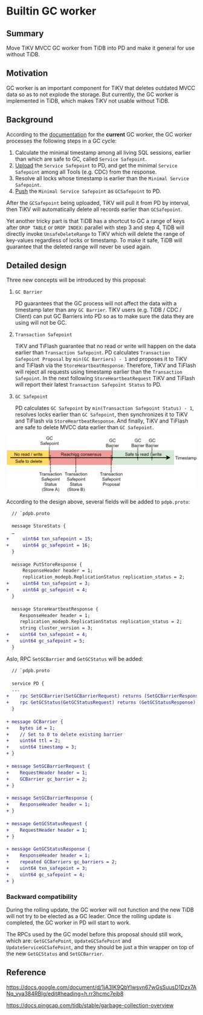 # Builtin GC worker

## Summary

Move TiKV MVCC GC worker from TiDB into PD and make it general for use without TiDB.

## Motivation

GC worker is an important component for TiKV that deletes outdated MVCC data so as to not explode the storage. But currently, the GC worker is implemented in TiDB, which makes TiKV not usable without TiDB.

## Background

According to the [documentation]((https://docs.pingcap.com/tidb/stable/garbage-collection-overview)) for the **current** GC worker, the GC worker processes the following steps in a GC cycle:

1. Calculate the minimal timestamp among all living SQL sessions, earlier than which are safe to GC, called `Service Safepoint`.
2. [Upload](https://github.com/pingcap/kvproto/blob/8ecb5e46d7f5f7952a1a8d262b54f61dc8de1ef3/proto/pdpb.proto#L73) the `Service Safepoint` to PD, and get the minimal `Service Safepoint` among all Tools (e.g. CDC) from the response.
3. Resolve all locks whose timestamp is earlier than the `Minimal Service Safepoint`.
4. [Push](https://github.com/pingcap/kvproto/blob/8ecb5e46d7f5f7952a1a8d262b54f61dc8de1ef3/proto/pdpb.proto#L71) the `Minimal Service Safepoint` as `GCSafepoint` to PD.

After the `GCSafepoint` being uploaded, TiKV will pull it from PD by interval, then TiKV will automatically delete all records earlier than `GCSafepoint`.

Yet another tricky part is that TiDB has a shortcut to GC a range of keys after `DROP TABLE` or `DROP INDEX`: parallel with step 3 and step 4, TiDB will directly invoke `UnsafeDeleteRange` to TiKV which will delete the range of key-values regardless of locks or timestamp. To make it safe, TiDB will guarantee that the deleted range will never be used again.

## Detailed design

Three new concepts will be introduced by this proposal:

1. `GC Barrier`

    PD guarantees that the GC process will not affect the data with a timestamp later than any `GC Barrier`. TiKV users (e.g. TiDB / CDC / Client) can put GC Barriers into PD so as to make sure the data they are using will not be GC.

2. `Transaction Safepoint`

    TiKV and TiFlash guarantee that no read or write will happen on the data earlier than `Transaction Safepoint`. PD calculates `Transaction Safepoint Proposal` by `min(GC Barriers) - 1` and proposes it to TiKV and TiFlash via the `StoreHeartbeatResponse`. Therefore, TiKV and TiFlash will reject all requests using timestamp earlier than the `Transaction Safepoint`. In the next following `StoreHeartbeatRequest` TiKV and TiFlash will report their latest `Transaction Safepoint Status` to PD.

3. `GC Safepoint`

	PD calculates `GC Safepoint` by `min(Transaction Safepoint Status) - 1`, resolves locks earlier than `GC Safepoint`, then synchronizes it to TiKV and TiFlash via `StoreHeartbeatResponse`. And finally, TiKV and TiFlash are safe to delete MVCC data earlier than `GC Safepoint`.

![GC Worker](../media/gc-worker.png)

According to the design above, several fields will be added to `pdpb.proto`:

```diff
  // `pdpb.proto

  message StoreStats {
  …
+     uint64 txn_safepoint = 15;
+     uint64 gc_safepoint = 16;
  }

  message PutStoreResponse {
      ResponseHeader header = 1;
      replication_modepb.ReplicationStatus replication_status = 2;
+     uint64 txn_safepoint = 3;
+     uint64 gc_safepoint = 4;
  }

  message StoreHeartbeatResponse {
     ResponseHeader header = 1;
     replication_modepb.ReplicationStatus replication_status = 2;
     string cluster_version = 3;
+    uint64 txn_safepoint = 4;
+    uint64 gc_safepoint = 5;
  }
```

Aslo, RPC `SetGCBarrier` and `GetGCStatus` will be added:

```diff
  // `pdpb.proto

  service PD {
  ...
+    rpc SetGCBarrier(SetGCBarrierRequest) returns (SetGCBarrierResponse) {}
+    rpc GetGCStatus(GetGCStatusRequest) returns (GetGCStatusResponse) {}
  }

+ message GCBarrier {
+    bytes id = 1;
+    // Set to 0 to delete existing barrier
+    uint64 ttl = 2;
+    uint64 timestamp = 3;
+ }

+ message SetGCBarrierRequest {
+    RequestHeader header = 1;
+    GCBarrier gc_barrier = 2;
+ }

+ message SetGCBarrierResponse {
+    ResponseHeader header = 1;
+ }

+ message GetGCStatusRequest {
+    RequestHeader header = 1;
+ }

+ message GetGCStatusResponse {
+    ResponseHeader header = 1;
+    repeated GCBarriers gc_barriers = 2;
+    uint64 txn_safepoint = 3;
+    uint64 gc_safepoint = 4;
+ }
```

### Backward compatibility

During the rolling update, the GC worker will not function and the new TiDB will not try to be elected as a GC leader. Once the rolling update is completed, the GC worker in PD will start to work.

The RPCs used by the GC model before this proposal should still work, which are: `GetGCSafePoint`, `UpdateGCSafePoint` and `UpdateServiceGCSafePoint`, and they should be just a thin wrapper on top of the new `GetGCStatus` and `SetGCBarrier`.

## Reference

<https://docs.google.com/document/d/1jA3lK9QbYlwsvn67wGsSuusD1Dzx7ANq_vya384RBIg/edit#heading=h.rr3hcmc7ejb8>

<https://docs.pingcap.com/tidb/stable/garbage-collection-overview>
